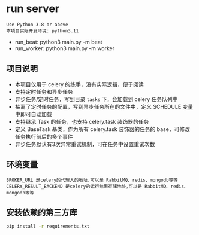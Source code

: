 
# run server
    Use Python 3.8 or above
    本项目实际开发环境: python3.11

- run_beat: python3 main.py -m beat
- run_worker: python3 main.py -m worker

## 项目说明
- 本项目仅用于 celery 的练手，没有实际逻辑，便于阅读
- 支持定时任务和异步任务
- 异步任务/定时任务，写到目录 `tasks` 下，会加载到 celery 任务队列中
- 抽离了定时任务的配置，写到异步任务所在的文件中，定义 SCHEDULE 变量中即可自动加载
- 支持继承 Task 的任务，也支持 celery.task 装饰器的任务
- 定义 BaseTask 基类，作为所有 celery.task 装饰器的任务的 base，可修改任务执行前后的多个事件
- 异步任务默认有3次异常重试机制，可在任务中设置重试次数


## 环境变量

    BROKER_URL 是celery的代理人的地址,可以是 RabbitMQ、redis、mongodb等等
    CELERY_RESULT_BACKEND 是celery的运行结果存储地址,可以是 RabbitMQ、redis、mongodb等等

## 安装依赖的第三方库
```sh
pip install -r requirements.txt
```

